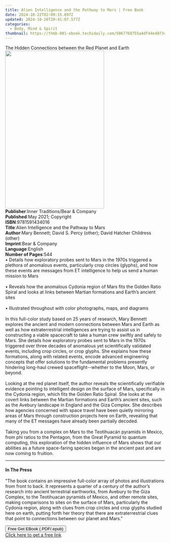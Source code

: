 ```yaml
---
title: Alien Intelligence and the Pathway to Mars | Free Book
date: 2024-10-22T02:09:15.697Z
updated: 2024-10-26T20:41:07.577Z
categories:
  - Body, Mind & Spirit
thumbnail: https://thmb-001-ebook.techidaily.com/5067768755a4df44e4073c8fcefb35d8e00b90b0c8cd4762fe461e44f4b070b3.jpg
---
```

<main id="book-container">
  <div class="flex flex-col">
    <div class="book-brief flex-1 py-6 px-4 sm:p-6 md:py-10 md:px-8">
      <!-- brief-->
      <div class="book-brief-main">
        The Hidden Connections between the Red Planet and Earth
      </div>
    </div>
    <div
      class="book-meta-info flex-1 grid gap-4 col-start-1 col-end-3 row-start-1 sm:mb-6 sm:grid-cols-4 lg:gap-6 lg:col-start-2 lg:row-end-6 lg:row-span-6 lg:mb-0"
    >
      <div
        class="book-meta-info-left place-content-center mt-4 p-4 text-sm leading-6 col-start-2 col-span-2 dark:text-slate-400"
      >
        <img
          class="w-full h-500 object-cover rounded-lg sm:h-255 sm:col-span-2 lg:col-span-full"
          src="https://img-001-ebook.techidaily.com/60e7962b3a3ca86a9daf4e3faf647d21b2fe2f16959a00842ad947f2e8575b98.jpg"
          alt=""
          width="312"
          height="500"
        />
      </div>
      <div
        class="book-meta-info-right mt-2 col-start-1 row-start-2 col-span-3 self-center"
      >
        <!-- meta data  -->
        <div class="flex flex-col px-4 md:px-8">
          <div class="flex-1">
            <strong>Publisher</strong>:<span class="px-2"
              >Inner Traditions/Bear &amp; Company</span
            >
          </div>
          <div class="flex-1">
            <strong>Published</strong>:<span class="px-2"
              >May 2021; Copyright</span
            >
          </div>
          <div class="flex-1">
            <strong>ISBN</strong>:<span class="px-2">9781591434016</span>
          </div>
          <div class="flex-1">
            <strong>Title</strong>:<span class="px-2"
              >Alien Intelligence and the Pathway to Mars</span
            >
          </div>
          <div class="flex-1">
            <strong>Author</strong>:<span class="px-2"
              >Mary Bennett; David S. Percy (other); David Hatcher Childress
              (other)</span
            >
          </div>
          <div class="flex-1">
            <strong>Imprint</strong>:<span class="px-2"
              >Bear &amp; Company</span
            >
          </div>
          <div class="flex-1">
            <strong>Language</strong>:<span class="px-2">English</span>
          </div>
          <div class="flex-1">
            <strong>Number of Pages</strong>:<span class="px-2">544</span>
          </div>
        </div>
      </div>
    </div>
    <div class="book-description flex-1 py-6 px-4 sm:p-6 md:py-10 md:px-8">
      <div class="book-description-main">
        <div accordion-content="" id="description">
          • Details how exploratory probes sent to Mars in the 1970s triggered a
          plethora of anomalous events, particularly crop circles (glyphs), and
          how these events are messages from ET intelligence to help us send a
          human mission to Mars <br /><br />• Reveals how the anomalous Cydonia
          region of Mars fits the Golden Ratio Spiral and looks at links between
          Martian formations and Earth’s ancient sites <br /><br />• Illustrated
          throughout with color photographs, maps, and diagrams <br /><br />In
          this full-color study based on 25 years of research, Mary Bennett
          explores the ancient and modern connections between Mars and Earth as
          well as how extraterrestrial intelligences are trying to assist us in
          constructing a viable spacecraft to take a human crew swiftly and
          safely to Mars. She details how exploratory probes sent to Mars in the
          1970s triggered over three decades of anomalous yet scientifically
          validated events, including crop circles, or crop glyphs. She explains
          how these formations, along with related events, encode advanced
          engineering concepts that offer solutions to the fundamental problems
          presently hindering long-haul crewed ­spaceflight--whether to the
          Moon, Mars, or beyond. <br /><br />Looking at the red planet itself,
          the author reveals the scientifically verifiable evidence pointing to
          intelligent design on the surface of Mars, specifically in the Cydonia
          region, which fits the Golden Ratio Spiral. She looks at the covert
          links between the Martian formations and Earth’s ancient sites, such
          as the Avebury landscape in England and the Giza Complex. She
          describes how agencies concerned with space travel have been quietly
          mirroring areas of Mars through construction projects here on Earth,
          revealing that many of the ET messages have already been partially
          decoded. <br /><br />Taking you from a complex on Mars to the
          Teotihuacán pyramids in Mexico, from phi ratios to the Pentagon, from
          the Great Pyramid to quantum computing, this exploration of the hidden
          influence of Mars shows that our abilities as a future space-faring
          species began in the ancient past and are now coming to fruition.
        </div>
        <div class="accordion-fader"></div>
      </div>
    </div>
    <div class="book-excerpts flex-1 py-6 px-4 sm:p-6 md:py-10 md:px-8">
      <!-- excerpts-->
      <div class="book-excerpts-main">
        <hr />
        <h4 class="placeholder placeholder-heading">
          <span>In The Press</span>
        </h4>
        <p>
          "The book contains an impressive full-color array of photos and
          illustrations from front to back. It represents a quarter of a century
          of the author’s research into ancient terrestrial earthworks, from
          Avebury to the Giza Complex, to the Teotihuacan pyramids of Mexico,
          and other remote sites, making comparisons to sites on the surface of
          Mars, particularly the Cydonia region, along with clues from crop
          circles and crop glyphs studied here on earth, putting forth her
          theory that there are extraterrestrial clues that point to connections
          between our planet and Mars."
        </p>
      </div>
    </div>
    <div
      class="book-about-author flex-1 py-6 px-4 sm:p-6 md:py-10 md:px-8"
    ></div>
    <div class="book-free-get flex-1 py-6 px-4 sm:p-6 md:py-10 md:px-8">
      <button
        id="btn-free-get"
        class="bg-blue-500 hover:bg-blue-700 text-white font-bold py-2 px-4 rounded"
      >
        Free Get EBook (.PDF/.epub)
      </button>
      <div id="countdown-display" class="px-2 text-lg mt-2"></div>
      <a
        id="free-link"
        class="hidden bg-blue-500 hover:bg-blue-700 text-white font-bold py-2 px-4 rounded"
        href="https://www.ebooks.com/en-us/book/210133159/alien-intelligence-and-the-pathway-to-mars/mary-bennett/"
        target="_blank"
        >Click here to get a free link</a
      >
    </div>
    <script>
      let countdownTime = 0;
      let countdownInterval = null;
      document
        .getElementById('btn-free-get')
        .addEventListener('click', startCountdown);
      function startCountdown() {
        countdownTime = new Date().getTime() + 60000 * 3;
        countdownInterval = setInterval(updateCountdown, 1000);
        document.getElementById('btn-free-get').disabled = true;
        document
          .getElementById('btn-free-get')
          .classList.add('bg-gray-500', 'cursor-not-allowed');
      }
      function updateCountdown() {
        let currentTime = new Date().getTime();
        let timeLeft = countdownTime - currentTime;
        let secondsLeft = Math.floor(timeLeft / 1000);
        document.getElementById('countdown-display').innerHTML =
          `Remaining time: ${secondsLeft} seconds.`;
        if (secondsLeft <= 0) {
          clearInterval(countdownInterval);
          document.getElementById('btn-free-get').classList.add('hidden');
          document.getElementById('free-link').classList.remove('hidden');
          document.getElementById('countdown-display').innerHTML = '';
        }
      }
    </script>
  </div>
</main>

<ins class="adsbygoogle"
      style="display:block"
      data-ad-client="ca-pub-7571918770474297"
      data-ad-slot="8358498916"
      data-ad-format="auto"
      data-full-width-responsive="true"></ins>
    
